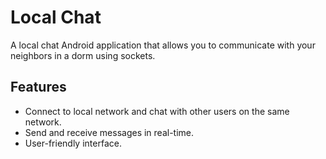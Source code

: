 # Local Chat
A local chat Android application that allows you to communicate with your neighbors in a dorm using sockets.

## Features
 - Connect to local network and chat with other users on the same network.
 - Send and receive messages in real-time.
 - User-friendly interface.
